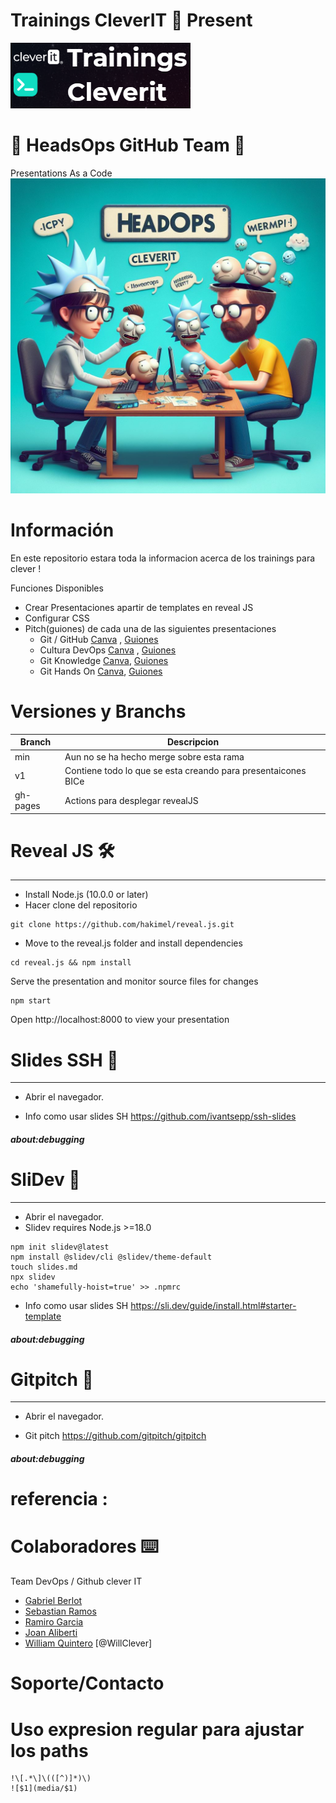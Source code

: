 # Trainings CleverIT 🦾 Present 
![Training](https://github.com/WillClever/trainings/blob/gh-pages/media/trainingsclever.png)
# 🧠 HeadsOps GitHub Team 🦾
Presentations As a Code
![by @willclever](https://github.com/WillClever/trainings/blob/v1/media/headsOps.jpg)

# Información
En este repositorio estara toda la informacion acerca de los trainings para clever !

Funciones Disponibles
- Crear Presentaciones apartir de templates en reveal JS
- Configurar CSS
- Pitch(guiones) de cada una de las siguientes presentaciones
    - Git / GitHub [Canva](https://www.canva.com/design/DAF24LSIp6c/GZpDFDObL91bn7BgCJfh5A/edit?utm_content=DAF24LSIp6c&utm_campaign=designshare&utm_medium=link2&utm_source=sharebutton) , [Guiones](https://github.com/WillClever/trainings/blob/v1/media/Guiones/git-github.md)
    - Cultura DevOps [Canva](https://www.canva.com/design/DAF248rMD48/4XoO_25PQmMDV7NklH_wIQ/edit?utm_content=DAF248rMD48&utm_campaign=designshare&utm_medium=link2&utm_source=sharebutton) ,
    [Guiones](https://github.com/WillClever/trainings/blob/v1/media/Guiones/github-knowledge.md)
    - Git Knowledge [Canva](https://www.canva.com/design/DAF2-ANrJCA/flWS-HAgt47Gvifrrfcivw/edit?utm_content=DAF2-ANrJCA&utm_campaign=designshare&utm_medium=link2&utm_source=sharebutton),
    [Guiones]()
    - Git Hands On [Canva](https://www.canva.com/design/DAF3Aru51yI/BHr_gaQf7PTp3qckjihfUg/edit?utm_content=DAF3Aru51yI&utm_campaign=designshare&utm_medium=link2&utm_source=sharebutton),
    [Guiones]()



# Versiones y Branchs

| Branch       |               Descripcion                    |
| ------------ |              ------------                    |
| min          | Aun no se ha hecho merge sobre esta rama     |
| v1           | Contiene todo lo que se esta creando para presentaicones BICe     |
| gh-pages     | Actions para desplegar revealJS              |

# Reveal JS 🛠️
- - - - - - - - - - - - - - - - - - - - - - - - -
- Install Node.js (10.0.0 or later)
- Hacer clone del repositorio
```
git clone https://github.com/hakimel/reveal.js.git
```
- Move to the reveal.js folder and install dependencies
```
cd reveal.js && npm install
```
Serve the presentation and monitor source files for changes
```
npm start
```
Open http://localhost:8000 to view your presentation

# Slides SSH 🚀
- - - - - - - - - - - - - - - - - - - - - - - - -

- Abrir el navegador.

- Info como usar slides SH
https://github.com/ivantsepp/ssh-slides

##### about:debugging

# SliDev 🚀
- - - - - - - - - - - - - - - - - - - - - - - - -

- Abrir el navegador.
- Slidev requires Node.js >=18.0
```
npm init slidev@latest
npm install @slidev/cli @slidev/theme-default
touch slides.md
npx slidev
echo 'shamefully-hoist=true' >> .npmrc
```
- Info como usar slides SH
https://sli.dev/guide/install.html#starter-template

##### about:debugging

# Gitpitch 🚀
- - - - - - - - - - - - - - - - - - - - - - - - -

- Abrir el navegador.

- Git pitch
https://github.com/gitpitch/gitpitch

##### about:debugging


# referencia :


# Colaboradores ⌨️

Team DevOps / Github clever IT
- [Gabriel Berlot]()
- [Sebastian Ramos](https://github.com/sebastianramospina)
- [Ramiro Garcia](https://github.com/ramirogarcia-clever)
- [Joan Aliberti](https://github.com/JoanAliberti)
- [William Quintero]() [@WillClever]

# Soporte/Contacto

# Uso expresion regular para ajustar los paths
```
!\[.*\]\(([^)]*)\)
![$1](media/$1)
```